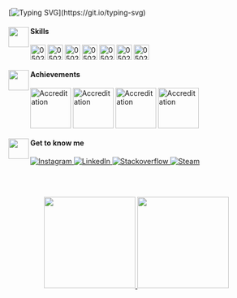 
[![Typing SVG](https://readme-typing-svg.herokuapp.com?font=Roboto&pause=1000&color=BDBBBB&width=435&lines=Hi+there,+welcome+to+my+profile!)](https://git.io/typing-svg)


<section align="left">
  <img align='left' src='https://static.wikia.nocookie.net/omori/images/6/66/Mewo_Sleep_%28White_Space%29.gif/revision/latest?cb=20220208120101&format=original' width='40'>
  <h4>Skills</h4>
  <img align="center" alt="0502j-CSS" height="30" src="https://img.shields.io/badge/HTML-239120?style=for-the-badge&logo=html5&logoColor=white&color=black">
  <img align="center" alt="0502j-CSS" height="30" src="https://img.shields.io/badge/CSS-239120?&style=for-the-badge&logo=css3&logoColor=white&color=black">
  <img align="center" alt="0502j-CSS" height="30" src="https://img.shields.io/badge/JavaScript-F7DF1E?style=for-the-badge&logo=javascript&logoColor=white&color=black">
  <img align="center" alt="0502j-CSS" height="30" src="https://img.shields.io/badge/TypeScript-007ACC?style=for-the-badge&logo=typescript&logoColor=white&color=black">
  <img align="center" alt="0502j-CSS" height="30" src="https://img.shields.io/badge/React-20232A?style=for-the-badge&logo=react&logoColor=white&color=black">
  <img align="center" alt="0502j-CSS" height="30" src="https://img.shields.io/badge/Flutter-02569B?style=for-the-badge&logo=flutter&logoColor=white&color=black">
  <img align="center" alt="0502j-CSS" height="30" src="https://img.shields.io/badge/Dart-0175C2?style=for-the-badge&logo=dart&logoColor=white&color=black">
</section>

</section>

<section align="left">
  <img align='left' src='https://static.wikia.nocookie.net/omori/images/6/61/WS_Lightbulb_Sprite_1.gif/revision/latest?cb=20220726000602&format=original' width='40'>
  <h4>Achievements </h4>
  <section align="left">
        <img align="center" alt="Accreditation" height="80px" src="https://images.credly.com/size/110x110/images/ee35f7c5-696e-47ca-895c-960dfba108b3/image.png">
         <img align="center" alt="Accreditation" height="80px" src="https://images.credly.com/size/220x220/images/81f903ed-c3a1-4f4b-afcd-e03331a5b12c/image.png">
           <img align="center" alt="Accreditation" height="80px" src="https://images.credly.com/size/110x110/images/a12fff38-aab2-4643-be27-7e5c39ddc75c/image.png">
             <img align="center" alt="Accreditation" height="80px" src="https://images.credly.com/size/220x220/images/00634f82-b07f-4bbd-a6bb-53de397fc3a6/image.png">

  </section>
</section>

</section>

<section align="left">
  <img align='left' src='https://static.wikia.nocookie.net/omori/images/c/c3/Omori_%28Keyboard%29.gif/revision/latest?cb=20220308093824&format=original' width='40'>
  <h4>Get to know me</h4>
      <a href="https://www.instagram.com/jamiledsousa" target="_blank">
    <img src="https://img.shields.io/badge/instagram-%23E4405F.svg?&style=for-the-badge&logo=instagram&logoColor=white&color=1a1919" alt="Instagram"/>
    </a>
    <a href="https://www.linkedin.com/in/jamsousa" target="_blank">
    <img src="https://img.shields.io/badge/linkedin-%230077B5.svg?&style=for-the-badge&logo=linkedin&logoColor=white&color=1a1919" alt="LinkedIn"/>
    </a>
      <a href="https://stackoverflow.com/users/21220217/jamile-de-sousa" target="_blank">
    <img src="https://img.shields.io/badge/Stack_Overflow-FE7A16?style=for-the-badge&logo=stack-overflow&logoColor=white&color=1a1919" alt="Stackoverflow"/>
    </a>
        <a href="https://steamcommunity.com/id/jamsousa/" target="_blank">
    <img src="https://img.shields.io/badge/Steam-000000?style=for-the-badge&logo=steam&logoColor=white&color=1a1919" alt="Steam"/>
    </a>
</section>

<br><br>


<section align="center">
  <a href="https://github.com/0502j">
  <img height="180em" src="https://github-readme-stats.vercel.app/api?username=jamisousa&show_icons=false&theme=dark"/>
  <img height="180em" src="https://github-readme-stats.vercel.app/api/top-langs/?username=jamisousa&layout=compact&langs_count=6&theme=dark"/>
</section>
                                                                                                                                                                                                                                                                                              
<br>
